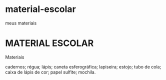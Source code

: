 # material-escolar
meus materiais 
<!DOCTYPE HTML>
<html>
<html lang="pt-br">
 <head>
      <meta charset="UTF-8">
        <h1>MATERIAL ESCOLAR</h1> 

<p><stong>Materiais</stong></p>
cadernos;
régua;
lápis;
caneta esferográfica;
lapiseira; 
estojo;
tubo de cola;
caixa de lápis de cor;
papel sulfite; 
mochila.
